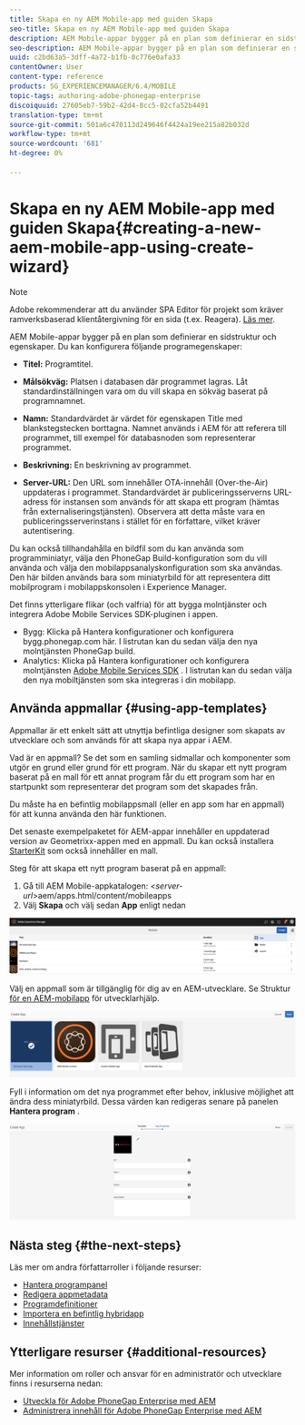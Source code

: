 ```yaml
---
title: Skapa en ny AEM Mobile-app med guiden Skapa
seo-title: Skapa en ny AEM Mobile-app med guiden Skapa
description: AEM Mobile-appar bygger på en plan som definierar en sidstruktur och egenskaper. Följ den här sidan om du vill veta mer om hur du skapar ett nytt program baserat på en appmall.
seo-description: AEM Mobile-appar bygger på en plan som definierar en sidstruktur och egenskaper. Följ den här sidan om du vill veta mer om hur du skapar ett nytt program baserat på en appmall.
uuid: c2bd63a5-3dff-4a72-b1fb-0c776e0afa33
contentOwner: User
content-type: reference
products: SG_EXPERIENCEMANAGER/6.4/MOBILE
topic-tags: authoring-adobe-phonegap-enterprise
discoiquuid: 27605eb7-59b2-42d4-8cc5-02cfa52b4491
translation-type: tm+mt
source-git-commit: 501a6c470113d249646f4424a19ee215a82b032d
workflow-type: tm+mt
source-wordcount: '681'
ht-degree: 0%

---
```



# Skapa en ny AEM Mobile-app med guiden Skapa{#creating-a-new-aem-mobile-app-using-create-wizard}

>[!NOTE]
>
>Adobe rekommenderar att du använder SPA Editor för projekt som kräver ramverksbaserad klientåtergivning för en sida (t.ex. Reagera). [Läs mer](/help/sites-developing/spa-overview.md).

AEM Mobile-appar bygger på en plan som definierar en sidstruktur och egenskaper. Du kan konfigurera följande programegenskaper:

* **Titel:** Programtitel.
* **Målsökväg:** Platsen i databasen där programmet lagras. Låt standardinställningen vara om du vill skapa en sökväg baserat på programnamnet.

* **Namn:** Standardvärdet är värdet för egenskapen Title med blankstegstecken borttagna. Namnet används i AEM för att referera till programmet, till exempel för databasnoden som representerar programmet.
* **Beskrivning:** En beskrivning av programmet.
* **Server-URL:** Den URL som innehåller OTA-innehåll (Over-the-Air) uppdateras i programmet. Standardvärdet är publiceringsserverns URL-adress för instansen som används för att skapa ett program (hämtas från externaliseringstjänsten). Observera att detta måste vara en publiceringsserverinstans i stället för en författare, vilket kräver autentisering.

Du kan också tillhandahålla en bildfil som du kan använda som programminiatyr, välja den PhoneGap Build-konfiguration som du vill använda och välja den mobilappsanalyskonfiguration som ska användas. Den här bilden används bara som miniatyrbild för att representera ditt mobilprogram i mobilappskonsolen i Experience Manager.

Det finns ytterligare flikar (och valfria) för att bygga molntjänster och integrera Adobe Mobile Services SDK-pluginen i appen.

* Bygg: Klicka på Hantera konfigurationer och konfigurera bygg.phonegap.com här. I listrutan kan du sedan välja den nya molntjänsten PhoneGap build.
* Analytics: Klicka på Hantera konfigurationer och konfigurera molntjänsten [Adobe Mobile Services SDK](https://docs.adobe.com/content/help/en/mobile-services/using/manage-app-settings-ug/configuring-app/download-sdk.html) . I listrutan kan du sedan välja den nya mobiltjänsten som ska integreras i din mobilapp.

## Använda appmallar {#using-app-templates}

Appmallar är ett enkelt sätt att utnyttja befintliga designer som skapats av utvecklare och som används för att skapa nya appar i AEM.

Vad är en appmall? Se det som en samling sidmallar och komponenter som utgör en grund eller grund för ett program.
När du skapar ett nytt program baserat på en mall för ett annat program får du ett program som har en startpunkt som representerar det program som det skapades från.

Du måste ha en befintlig mobilappsmall (eller en app som har en appmall) för att kunna använda den här funktionen.

Det senaste exempelpaketet för AEM-appar innehåller en uppdaterad version av Geometrixx-appen med en appmall. Du kan också installera [StarterKit](https://github.com/Adobe-Marketing-Cloud-Apps/aem-phonegap-starter-kit) som också innehåller en mall.

Steg för att skapa ett nytt program baserat på en appmall:

1. Gå till AEM Mobile-appkatalogen: &lt;*server-url*>aem/apps.html/content/mobileapps
1. Välj **Skapa** och välj sedan **App** enligt nedan

![chlimage_1-158](assets/chlimage_1-158.png)

Välj en appmall som är tillgänglig för dig av en AEM-utvecklare. Se Struktur [för en AEM-mobilapp](/help/mobile/phonegap-structure-an-app.md) för utvecklarhjälp.

![chlimage_1-159](assets/chlimage_1-159.png)

Fyll i information om det nya programmet efter behov, inklusive möjlighet att ändra dess miniatyrbild. Dessa värden kan redigeras senare på panelen **Hantera program** .

![chlimage_1-160](assets/chlimage_1-160.png)

## Nästa steg {#the-next-steps}

Läs mer om andra författarroller i följande resurser:

* [Hantera programpanel](/help/mobile/phonegap-app-details-tile.md)
* [Redigera appmetadata](/help/mobile/phonegap-editmetadata.md)
* [Programdefinitioner](/help/mobile/phonegap-app-definitions.md)
* [Importera en befintlig hybridapp](/help/mobile/phonegap-adding-content-to-imported-app.md)
* [Innehållstjänster](/help/mobile/develop-content-as-a-service.md)

## Ytterligare resurser {#additional-resources}

Mer information om roller och ansvar för en administratör och utvecklare finns i resurserna nedan:

* [Utveckla för Adobe PhoneGap Enterprise med AEM](/help/mobile/developing-in-phonegap.md)
* [Administrera innehåll för Adobe PhoneGap Enterprise med AEM](/help/mobile/administer-phonegap.md)
